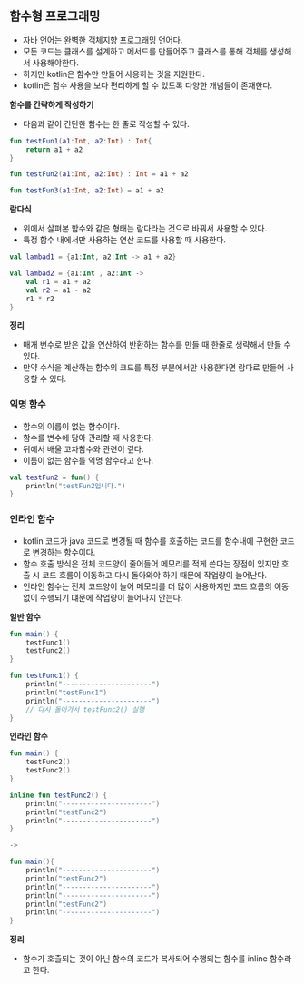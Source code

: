 ## 함수형 프로그래밍
- 자바 언어는 완벽한 객체지향 프로그래밍 언어다.
- 모든 코드는 클래스를 설계하고 메서드를 만들어주고 클래스를 통해 객체를 생성해서 사용해야한다.
- 하지만 kotlin은 함수만 만들어 사용하는 것을 지원한다.
- kotlin은 함수 사용을 보다 편리하게 할 수 있도록 다양한 개념들이 존재한다.

**함수를 간략하게 작성하기**
- 다음과 같이 간단한 함수는 한 줄로 작성할 수 있다.
```kotlin
fun testFun1(a1:Int, a2:Int) : Int{
    return a1 + a2
}

fun testFun2(a1:Int, a2:Int) : Int = a1 + a2

fun testFun3(a1:Int, a2:Int) = a1 + a2
```

**람다식**
- 위에서 살펴본 함수와 같은 형태는 람다라는 것으로 바꿔서 사용할 수 있다.
- 특정 함수 내에서만 사용하는 연산 코드를 사용할 때 사용한다.
```kotlin
val lambad1 = {a1:Int, a2:Int -> a1 + a2}

val lambad2 = {a1:Int , a2:Int -> 
    val r1 = a1 + a2
    val r2 = a1 - a2
    r1 * r2
}
```

**정리**
- 매개 변수로 받은 값을 연산하여 반환하는 함수를 만들 때 한줄로 생략해서 만들 수 있다.
- 만약 수식을 계산하는 함수의 코드를 특정 부분에서만 사용한다면 람다로 만들어 사용할 수 있다.

### 익명 함수
- 함수의 이름이 없는 함수이다.
- 함수를 변수에 담아 관리할 때 사용한다.
- 뒤에서 배울 고차함수와 관련이 깊다.
- 이름이 없는 함수를 익명 함수라고 한다.
```kotlin
val testFun2 = fun() {
    println("testFun2입니다.")
}
```

### 인라인 함수
- kotlin 코드가 java 코드로 변경될 때 함수를 호출하는 코드를 함수내에 구현한 코드로 변경하는 함수이다.
- 함수 호출 방식은 전체 코드양이 줄어들어 메모리를 적게 쓴다는 장점이 있지만 호출 시 코드 흐름이 이동하고 다시 돌아와야 하기 때문에
  작업량이 늘어난다.
- 인라인 함수는 전체 코드양이 늘어 메모리를 더 많이 사용하지만 코드 흐름의 이동 없이 수행되기 떄문에 작업량이 늘어나지 안는다.

**일반 함수**
```kotlin
fun main() {
    testFunc1()
    testFunc2()
}

fun testFunc1() {
    println("----------------------")
    println("testFunc1")
    println("----------------------")
    // 다시 돌아가서 testFunc2() 실행
}
```

**인라인 함수**
```kotlin
fun main() {
    testFunc2()
    testFunc2()
}

inline fun testFunc2() {
    println("----------------------")
    println("testFunc2")
    println("----------------------")
}

->

fun main(){
    println("----------------------")
    println("testFunc2")
    println("----------------------")
    println("----------------------")
    println("testFunc2")
    println("----------------------")
}
```

**정리**
- 함수가 호출되는 것이 아닌 함수의 코드가 복사되어 수행되는 함수를 inline 함수라고 한다.


